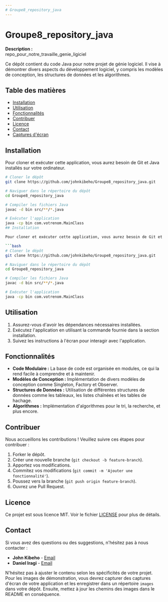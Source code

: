 ```yaml
---
# Groupe8_repository_java
---
```


# Groupe8_repository_java

**Description :**  
repo_pour_notre_travaille_genie_ligiciel

Ce dépôt contient du code Java pour notre projet de génie logiciel. Il vise à démontrer divers aspects du développement logiciel, y compris les modèles de conception, les structures de données et les algorithmes.

## Table des matières

- [Installation](#installation)
- [Utilisation](#utilisation)
- [Fonctionnalités](#fonctionnalités)
- [Contribuer](#contribuer)
- [Licence](#licence)
- [Contact](#contact)
- [Captures d'écran](#captures-d'écran)

## Installation

Pour cloner et exécuter cette application, vous aurez besoin de Git et Java installés sur votre ordinateur.

````bash
# Cloner le dépôt
git clone https://github.com/johnkibeho/Groupe8_repository_java.git

# Naviguer dans le répertoire du dépôt
cd Groupe8_repository_java

# Compiler les fichiers Java
javac -d bin src/**/*.java

# Exécuter l'application
java -cp bin com.votrenom.MainClass
## Installation

Pour cloner et exécuter cette application, vous aurez besoin de Git et Java installés sur votre ordinateur.

```bash
# Cloner le dépôt
git clone https://github.com/johnkibeho/Groupe8_repository_java.git

# Naviguer dans le répertoire du dépôt
cd Groupe8_repository_java

# Compiler les fichiers Java
javac -d bin src/**/*.java

# Exécuter l'application
java -cp bin com.votrenom.MainClass
````

## Utilisation

1. Assurez-vous d'avoir les dépendances nécessaires installées.
2. Exécutez l'application en utilisant la commande fournie dans la section installation.
3. Suivez les instructions à l'écran pour interagir avec l'application.

## Fonctionnalités

- **Code Modulaire :** La base de code est organisée en modules, ce qui la rend facile à comprendre et à maintenir.
- **Modèles de Conception :** Implémentation de divers modèles de conception comme Singleton, Factory et Observer.
- **Structures de Données :** Utilisation de différentes structures de données comme les tableaux, les listes chaînées et les tables de hachage.
- **Algorithmes :** Implémentation d'algorithmes pour le tri, la recherche, et plus encore.

## Contribuer

Nous accueillons les contributions ! Veuillez suivre ces étapes pour contribuer :

1. Forker le dépôt.
2. Créer une nouvelle branche (`git checkout -b feature-branch`).
3. Apportez vos modifications.
4. Commitez vos modifications (`git commit -m 'Ajouter une fonctionnalité'`).
5. Poussez vers la branche (`git push origin feature-branch`).
6. Ouvrez une Pull Request.

## Licence

Ce projet est sous licence MIT. Voir le fichier [LICENSE](LICENSE) pour plus de détails.

## Contact

Si vous avez des questions ou des suggestions, n'hésitez pas à nous contacter :

- **John Kibeho** - [Email](mailto:john@example.com)
- **Daniel Iragi** - [Email](mailto:daniel@example.com)

N'hésitez pas à ajuster le contenu selon les spécificités de votre projet. Pour les images de démonstration, vous devrez capturer des captures d'écran de votre application et les enregistrer dans un répertoire `images` dans votre dépôt. Ensuite, mettez à jour les chemins des images dans le README en conséquence.
